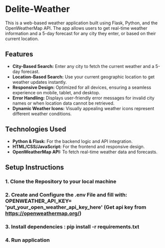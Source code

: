 # Delite-Weather
This is a web-based weather application built using Flask, Python, and the OpenWeatherMap API. The app allows users to get real-time weather information and a 5-day forecast for any city they enter, or based on their current location.

## Features

- **City-Based Search:** Enter any city to fetch the current weather and a 5-day forecast.
- **Location-Based Search:** Use your current geographic location to get weather updates instantly.
- **Responsive Design:** Optimized for all devices, ensuring a seamless experience on mobile, tablet, and desktop.
- **Error Handling:** Displays user-friendly error messages for invalid city names or when location data cannot be retrieved.
- **Dynamic Weather Icons:** Visually appealing weather icons represent different weather conditions.

## Technologies Used

- **Python & Flask:** For the backend logic and API integration.
- **HTML/CSS/JavaScript:** For the frontend and responsive design.
- **OpenWeatherMap API:** To fetch real-time weather data and forecasts.
  
## Setup Instructions

### 1. Clone the Repository to your local machine
### 2. Create and Configure the .env File and fill with: OPENWEATHER_API_KEY= 'put_your_open_weather_api_key_here' (Get api key from https://openweathermap.org/)
### 3. Install dependencies : pip install -r requirements.txt
### 4. Run application
